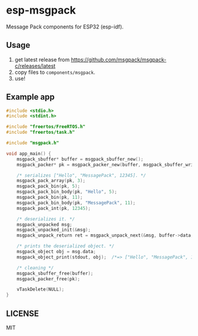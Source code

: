 # esp-msgpack

Message Pack components for ESP32 (esp-idf).

## Usage
1. get latest release from https://github.com/msgpack/msgpack-c/releases/latest
2. copy files to `components/msgpack`.
2. use!

## Example app

```c
#include <stdio.h>
#include <stdint.h>

#include "freertos/FreeRTOS.h"
#include "freertos/task.h"

#include "msgpack.h"

void app_main() {
    msgpack_sbuffer* buffer = msgpack_sbuffer_new();
    msgpack_packer* pk = msgpack_packer_new(buffer, msgpack_sbuffer_write);

    /* serializes ["Hello", "MessagePack", 12345]. */
    msgpack_pack_array(pk, 3);
    msgpack_pack_bin(pk, 5);
    msgpack_pack_bin_body(pk, "Hello", 5);
    msgpack_pack_bin(pk, 11);
    msgpack_pack_bin_body(pk, "MessagePack", 11);
    msgpack_pack_int(pk, 12345);

    /* deserializes it. */
    msgpack_unpacked msg;
    msgpack_unpacked_init(&msg);
    msgpack_unpack_return ret = msgpack_unpack_next(&msg, buffer->data, buffer->size, NULL);

    /* prints the deserialized object. */
    msgpack_object obj = msg.data;
    msgpack_object_print(stdout, obj);  /*=> ["Hello", "MessagePack", 12345] */

    /* cleaning */
    msgpack_sbuffer_free(buffer);
    msgpack_packer_free(pk);

    vTaskDelete(NULL);
}
```

## LICENSE

MIT
